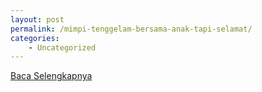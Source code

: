 ```yaml
---
layout: post
permalink: /mimpi-tenggelam-bersama-anak-tapi-selamat/
categories:
    - Uncategorized
---
```


[Baca Selengkapnya](/09)